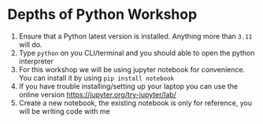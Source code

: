 # Depths of Python Workshop

1. Ensure that a Python latest version is installed. Anything more than `3.11` will do.
2. Type `python` on you CLI/terminal and you should able to open the python interpreter
3. For this workshop we will be using jupyter notebook for convenience. You can install it by using `pip install notebook` 
4. If you have trouble installing/setting up your laptop you can use the online version https://jupyter.org/try-jupyter/lab/
5. Create a new notebook, the existing notebook is only for reference, you will be writing code with me